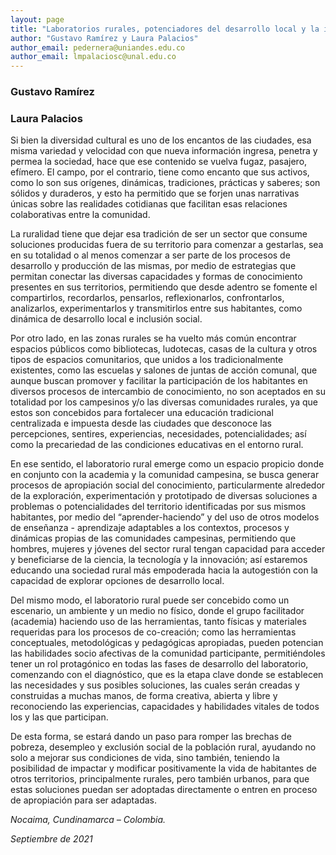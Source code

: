 ```yaml
---
layout: page
title: "Laboratorios rurales, potenciadores del desarrollo local y la inclusión social"
author: "Gustavo Ramírez y Laura Palacios"
author_email: pedernera@uniandes.edu.co
author_email: lmpalaciosc@unal.edu.co
---
```


### Gustavo Ramírez

[<i class="far fa-envelope"></i>](mailto:pedernera@uniandes.edu.co) 

### Laura Palacios

[<i class="far fa-envelope"></i>](mailto:lmpalaciosc@unal.edu.co)

Si bien la diversidad cultural es uno de los encantos de las ciudades, esa misma variedad y velocidad con que nueva información ingresa, penetra y permea la sociedad, hace que ese contenido se vuelva fugaz, pasajero, efímero. El campo, por el contrario, tiene como encanto que sus activos, como lo son sus orígenes, dinámicas, tradiciones, prácticas y saberes; son sólidos y duraderos, y esto ha permitido que se forjen unas narrativas únicas sobre las realidades cotidianas que facilitan esas relaciones colaborativas entre la comunidad. 

La ruralidad tiene que dejar esa tradición de ser un sector que consume soluciones producidas fuera de su territorio para comenzar a gestarlas, sea en su totalidad o al menos comenzar a ser parte de los procesos de desarrollo y producción de las mismas, por medio de estrategias que permitan conectar las diversas capacidades y formas de conocimiento presentes en sus territorios, permitiendo que desde adentro se fomente el compartirlos, recordarlos, pensarlos, reflexionarlos, confrontarlos, analizarlos, experimentarlos y transmitirlos entre sus habitantes, como dinámica de desarrollo local e inclusión social.

Por otro lado, en las zonas rurales se ha vuelto más común encontrar espacios públicos como bibliotecas, ludotecas, casas de la cultura y otros tipos de espacios comunitarios, que unidos a los tradicionalmente existentes, como las escuelas y salones de juntas de acción comunal, que aunque buscan promover y facilitar la participación de los habitantes en diversos procesos de intercambio de conocimiento, no son aceptados en su totalidad por los campesinos y/o las diversas comunidades rurales, ya que estos son concebidos para fortalecer una educación tradicional centralizada e impuesta desde las ciudades que desconoce las percepciones, sentires, experiencias, necesidades, potencialidades; así como la precariedad de las condiciones educativas en el entorno rural. 

En ese sentido, el laboratorio rural emerge como un espacio propicio donde en conjunto con la academia y la comunidad campesina, se busca generar procesos de apropiación social del conocimiento, particularmente alrededor de la exploración, experimentación y prototipado de diversas soluciones a problemas o potencialidades del territorio identificadas por sus mismos habitantes, por medio del “aprender-haciendo” y del uso de otros modelos de enseñanza - aprendizaje adaptables a los contextos, procesos y dinámicas propias de las comunidades campesinas, permitiendo que hombres, mujeres y jóvenes del sector rural tengan capacidad para acceder y beneficiarse de la ciencia, la tecnología y la innovación; así estaremos educando una sociedad rural más empoderada hacia la autogestión con la capacidad de explorar opciones de desarrollo local.

Del mismo modo, el laboratorio rural puede ser concebido como un escenario, un ambiente y un medio no físico, donde el grupo facilitador (academia) haciendo uso de las herramientas, tanto físicas y materiales requeridas para los procesos de co-creación; como las herramientas conceptuales, metodológicas y pedagógicas apropiadas, pueden potencian las habilidades socio afectivas de la comunidad participante, permitiéndoles tener un rol protagónico en todas las fases de desarrollo del laboratorio, comenzando con el diagnóstico, que es la etapa clave donde se establecen las necesidades y sus posibles soluciones, las cuales serán creadas y construidas a muchas manos, de forma creativa, abierta y libre y reconociendo las experiencias, capacidades y habilidades vitales de todos los y las que participan. 

De esta forma, se estará dando un paso para romper las brechas de pobreza, desempleo y exclusión social de la población rural, ayudando no solo a mejorar sus condiciones de vida, sino también, teniendo la posibilidad de impactar y modificar positivamente la vida de habitantes de otros territorios, principalmente rurales, pero también urbanos, para que estas soluciones puedan ser adoptadas directamente o entren en proceso de apropiación para ser adaptadas.

_Nocaima, Cundinamarca – Colombia._

_Septiembre de 2021_
